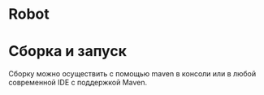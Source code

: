 # Robot
# Сборка и запуск #
Сборку можно осуществить с помощью maven в консоли или в любой современной IDE с поддержкой Maven.
